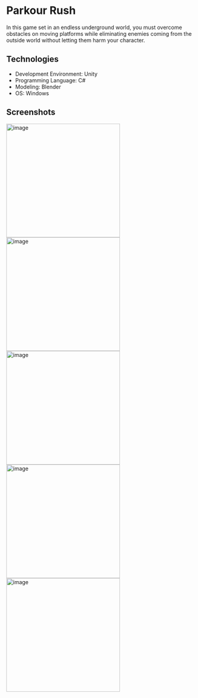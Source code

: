 # Parkour Rush
In this game set in an endless underground world, you must overcome obstacles on moving platforms while eliminating enemies coming from the outside world without letting them harm your character.

## Technologies
* Development Environment: Unity
* Programming Language: C#
* Modeling: Blender
* OS: Windows

## Screenshots
<img width="300" alt="image" src="https://github.com/user-attachments/assets/c3d15fab-14ed-47f7-97ca-6e74f36f230d">
<img width="300" alt="image" src="https://github.com/user-attachments/assets/1bf19e51-0cf7-4fb3-a827-fc7cb67ce9b7">
<img width="300" alt="image" src="https://github.com/user-attachments/assets/07990fdd-ff06-42b7-9289-b72e8fa0ab52">
<img width="300" alt="image" src="https://github.com/user-attachments/assets/b4f3c587-655c-4087-8146-238d1e9bedfe">
<img width="300" alt="image" src="https://github.com/user-attachments/assets/c9a87e9a-44af-47fd-a348-95732872c58d">
